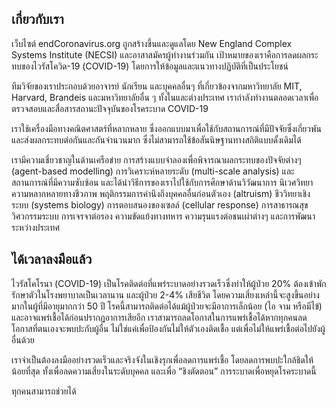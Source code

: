 ## เกี่ยวกับเรา

เว็บไซต์ endCoronavirus.org ถูกสร้างขึ้นและดูแลโดย New England Complex Systems Institute (NECSI) และอาสาสมัครผู้ทำงานร่วมกัน เป้าหมายของเราคือการลดผลกระทบของไวรัสโควิด-19 (COVID-19) โดยการให้ข้อมูลและแนวทางปฏิบัติที่เป็นประโยชน์

ทีมวิจัยของเราประกอบด้วยอาจารย์ นักเรียน และบุคคลอื่นๆ ที่เกี่ยวข้องจากมหาวิทยาลัย MIT, Harvard, Brandeis และมหาวิทยาลัยอื่น ๆ ทั้งในและต่างประเทศ เรากำลังทำงานตลอดเวลาเพื่อตรวจสอบและสื่อสารสถานะปัจจุบันของโรคระบาด COVID-19

เราใช้เครื่องมือทางคณิตศาสตร์ที่หลากหลาย ซึ่งออกแบบมาเพื่อใช้กับสถานการณ์ที่มีปัจจัยซึ่งเกี่ยวพันและส่งผลกระทบต่อกันและกันจำนวนมาก ซึ่งไม่สามารถใช้ข้อสันนิษฐานทางสถิติแบบดั้งเดิมได้

เรามีความเชี่ยวชาญในด้านเครือข่าย การสร้างแบบจำลองเพื่อพิจารณาผลกระทบของปัจจัยต่างๆ (agent-based modelling) การวิเคราะห์หลายระดับ (multi-scale analysis) และสถานการณ์ที่มีความซับซ้อน และได้นำวิธีการของเราไปใช้กับการศึกษาด้านวิวัฒนาการ นิเวศวิทยา ความหลากหลายทางชีวภาพ พฤติกรรมการคำนึงถึงบุคคลอื่นก่อนตัวเอง (altruism) ชีววิทยาเชิงระบบ (systems biology) การตอบสนองของเซลล์ (cellular response) การสาธารณสุข วิศวกรรมระบบ การเจรจาต่อรอง ความขัดแย้งทางทหาร ความรุนแรงต่อชนเผ่าต่างๆ และการพัฒนาระหว่างประเทศ

## ได้เวลาลงมือแล้ว

ไวรัสโคโรนา (COVID-19) เป็นโรคติดต่อที่แพร่ระบาดอย่างรวดเร็วซึ่งทำให้ผู้ป่วย 20% ต้องเข้าพักรักษาตัวในโรงพยาบาลเป็นเวลานาน และผู้ป่วย 2-4% เสียชีวิต โดยความเสี่ยงเหล่านี้จะสูงขึ้นอย่างมากในผู้ที่มีอายุมากกว่า 50 ปี โรคนี้สามารถติดต่อได้แม้ผู้ป่วยจะมีอาการเล็กน้อย (ไอ จาม หรือมีไข้) และอาจแพร่เชื้อได้ก่อนปรากฏอาการเสียอีก เราสามารถลดโอกาสในการแพร่เชื้อได้หากทุกคนลดโอกาสที่ตนเองจะพบปะกับผู้อื่น ไม่ใช่แค่เพื่อป้องกันไม่ให้ตัวเองติดเชื้อ แต่เพื่อไม่ให้แพร่เชื้อต่อไปยังผู้อื่นด้วย

เราจำเป็นต้องลงมืออย่างรวดเร็วและจริงจังในเชิงรุกเพื่อลดการแพร่เชื้อ โดยลดการพบปะใกล้ชิดให้น้อยที่สุด ทั้งเพื่อลดความเสี่ยงในระดับบุคคล และเพื่อ “ชิงตัดตอน” การระบาดเพื่อหยุดโรคระบาดนี้

ทุกคนสามารถช่วยได้
